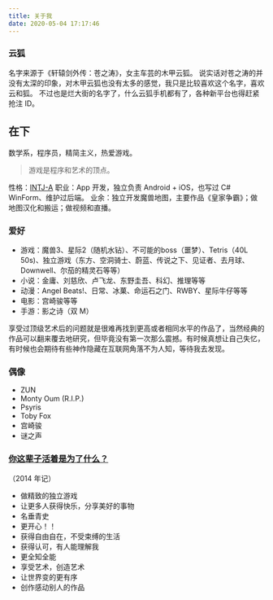 ```yaml
---
title: 关于我
date: 2020-05-04 17:17:46
---
```


### 云狐

名字来源于《轩辕剑外传：苍之涛》，女主车芸的木甲云狐。
说实话对苍之涛的并没有太深的印象，对木甲云狐也没有太多的感觉，我只是比较喜欢这个名字，喜欢云和狐。
不过也是烂大街的名字了，什么云狐手机都有了，各种新平台也得赶紧抢注 ID。

## 在下

数学系，程序员，精简主义，热爱游戏。

> 游戏是程序和艺术的顶点。

性格：[INTJ-A](https://www.16personalities.com/profiles/dcde81c65840a)
职业：App 开发，独立负责 Android + iOS，也写过 C# WinForm、维护过后端。
业余：独立开发魔兽地图，主要作品《皇家争霸》；做地图汉化和搬运；做视频和直播。

### 爱好

- 游戏：魔兽3、星际2（随机水钻）、不可能的boss（噩梦）、Tetris（40L 50s)、独立游戏（东方、空洞骑士、蔚蓝、传说之下、见证者、去月球、Downwell、尔茄的精灵石等等）
- 小说：金庸、刘慈欣、卢飞龙、东野圭吾、科幻、推理等等
- 动漫：Angel Beats!、日常、冰菓、命运石之门、RWBY、星际牛仔等等
- 电影：宫崎骏等等
- 手游：影之诗（双 M）

享受过顶级艺术后的问题就是很难再找到更高或者相同水平的作品了，当然经典的作品可以翻来覆去地研究，但毕竟没有第一次那么震撼。有时候真想让自己失忆，有时候也会期待有些神作隐藏在互联网角落不为人知，等待我去发现。

### 偶像

- ZUN
- Monty Oum (R.I.P.)
- Psyris
- Toby Fox
- 宫崎骏
- 谜之声

### [你这辈子活着是为了什么？](https://www.zhihu.com/question/20054842/answer/14239275)

（2014 年记）

- 做精致的独立游戏
- 让更多人获得快乐，分享美好的事物
- 名垂青史
- 更开心！！
- 获得自由自在，不受束缚的生活
- 获得认可，有人能理解我
- 更全知全能
- 享受艺术，创造艺术
- 让世界变的更有序
- 创作感动别人的作品
